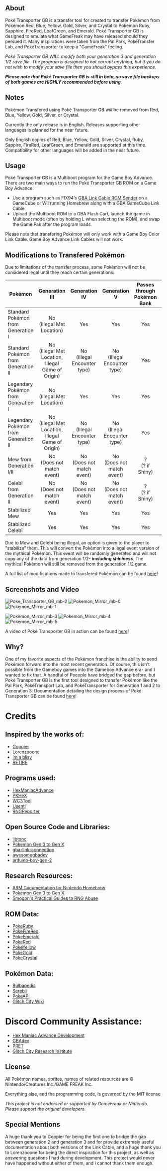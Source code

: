 ## About
Poké Transporter GB is a transfer tool for created to transfer Pokémon from Pokémon Red, Blue, Yellow, Gold, Silver, and Crystal to Pokémon Ruby, Sapphire, FireRed, LeafGreen, and Emerald. Poké Transporter GB is designed to emulate what GameFreak may have released should they persued it. Many inspirations were taken from the Pal Park, PokéTransfer Lab, and PokéTransporter to keep a "GameFreak" feeling.

_Poké Transporter GB WILL modify both your generation 3 and generation 1/2 save file. The program is designed to not corrupt anything, but if you do not wish to modify your save file then you should bypass this experience._

_**Please note that Poké Transporter GB is still in beta, so save file backups of both games are HIGHLY recommended before using**._

## Notes
Pokémon Transfered using Poké Transporter GB *will* be removed from Red, Blue, Yellow, Gold, Silver, or Crystal.

Currently the only release is in English. Releases supporting other languages is planned for the near future.

Only English copies of Red, Blue, Yellow, Gold, Silver, Crystal, Ruby, Sappire, FireRed, LeafGreen, and Emerald are supported at this time. Compatibility for other languages will be added in the near future.

## Usage
Poké Transporter GB is a Multiboot program for the Game Boy Advance. There are two main ways to run the Poké Transporter GB ROM on a Game Boy Advance:
- Use a program such as FIX94's [GBA Link Cable ROM Sender](https://github.com/FIX94/gba-link-cable-rom-sender) on a GameCube or Wii running Homebrew along with a GBA GameCube Link Cable
- Upload the Multiboot ROM to a GBA Flash Cart, launch the game in Multiboot mode (often by holding L when selecting the ROM), and swap the Game Pak after the program loads.

Please note that transfering Pokémon will only work with a Game Boy Color Link Cable. Game Boy Advance Link Cables will not work.

## Modifications to Transfered Pokémon

Due to limitations of the transfer process, some Pokémon will not be considered legal until they reach certain generations:

|Pokémon|Generation III|Generation IV|Generation V|Passes through Pokémon Bank|Generation VI|Generation VII+|Passes through Pokémon HOME|
|---|:---:|:---:|:---:|:---:|:---:|:---:|:---:|
|Standard Pokémon from Generation I|No<br>(Illegal Met Location)|Yes|Yes|Yes|Yes|Yes|Yes|
|Standard Pokémon from Generation II|No<br>(Illegal Met Location, Illegal Game of Origin)|No<br>(Illegal Encounter type)|No<br>(Illegal Encounter type)|Yes|No<br>(Illegal Encounter type)|Yes|Yes|
|Legendary Pokémon from Generation I|No<br>(Illegal Met Location)|Yes|Yes|Yes|Yes|Yes|Yes|
|Legendary Pokémon from Generation II|No<br>(Illegal Met Location, Illegal Game of Origin)|No<br>(Illegal Encounter type)|No<br>(Illegal Encounter type)|Yes|No<br>(Illegal Encounter type)|Yes|Yes|
|Mew from Generation I/II|No<br>(Does not match event)|No<br>(Does not match event)|No<br>(Does not match event)|?<br>(? if Shiny)|No<br>(Does not match event)|No<br>(Does not match event)|?|
|Celebi from Generation II|No<br>(Does not match event)|No<br>(Does not match event)|No<br>(Does not match event)|?<br>(? if Shiny)|No<br>(Does not match event)|No<br>(Does not match event)|?|
|Stabilized Mew|Yes|Yes|Yes|Yes|Yes|Yes|Yes|
|Stabilized Celebi|Yes|Yes|Yes|Yes|Yes|Yes|Yes|

Due to Mew and Celebi being illegal, an option is given to the player to "stabilize" them. This will convert the Pokémon into a legal event version of the mythical Pokémon. This event will be randomly generated and will not copy any of the data from generation 1/2- ***including shininess***. The mythical Pokémon will still be removed from the generation 1/2 game.

A full list of modifications made to transfered Pokémon can be found [here](https://github.com/Starport75/Pokemon_Mirror/blob/master/modifications.md)!

## Screenshots and Video
![Poke_Transporter_GB_mb-2](https://github.com/GearsProgress/Poke_Transporter_GB/assets/23065741/6fdfd9dc-e287-4fd9-ba0a-2a82b6e66364)
![Pokemon_Mirror_mb-0](https://github.com/Starport75/Pokemon_Mirror/assets/23065741/a58463c0-9067-4ec0-a8b1-d16fa14cb85e)
![Pokemon_Mirror_mb-1](https://github.com/Starport75/Pokemon_Mirror/assets/23065741/7a54892d-17a0-491e-8c68-4f6d0d796a00)

![Pokemon_Mirror_mb-3](https://github.com/Starport75/Pokemon_Mirror/assets/23065741/481bac72-0d57-475c-940f-a53876eaaa3b)
![Pokemon_Mirror_mb-4](https://github.com/Starport75/Pokemon_Mirror/assets/23065741/3b5df6f8-c76e-466b-8dbd-351d7d4676d1)
![Pokemon_Mirror_mb-5](https://github.com/Starport75/Pokemon_Mirror/assets/23065741/5c98426d-9717-4c1d-89b9-4fd6bfe13b4e)

A video of Poké Transporter GB in action can be found [here](https://www.youtube.com/watch?v=6Gg6xPq_ZV4)!

## Why?
One of my favorite aspects of the Pokémon franchise is the ability to send Pokémon forward into the most recent generation. Of course, this isn't possible from the Gameboy games into the Gameboy Advance era- and I wanted to fix that. A handful of Poeople have bridged the gap before, but Poké Transporter GB is the first tool designed to transfer Pokémon like the Pal Park, PokéTransport Lab, and PokéTransporter for Generation 1 and 2 to Generation 3. Documentation detailing the design process of Poké Transporter GB can be found [here](https://www.austinthomasweber.com/poke-transporter-gb)!

# Credits
## Inspired by the works of:
- [Goppier](https://www.youtube.com/@Goppier)
- [Lorenzooone](https://www.youtube.com/@Lorenzooone)
- [im a blisy](https://www.youtube.com/c/imablisy)
- [RETIRE](https://www.youtube.com/@RETIREglitch)

## Programs used:
- [HexManiacAdvance](https://github.com/haven1433/HexManiacAdvance)
- [PKHeX](https://github.com/kwsch/PKHeX)
- [WC3Tool](https://github.com/projectpokemon/Gen3-WCTool)
- [Usenti](https://www.coranac.com/projects/usenti/)
- [RNGReporter](https://github.com/Admiral-Fish/RNGReporter)

## Open Source Code and Libraries:
- [libtonc](https://github.com/devkitPro/libtonc)
- [Pokemon Gen 3 to Gen X](https://github.com/Lorenzooone/Pokemon-Gen3-to-Gen-X)
- [gba-link-connection](https://github.com/rodri042/gba-link-connection)
- [awesomegbadev](https://github.com/gbadev-org/awesome-gbadev)
- [arduino-boy-gen-2](https://github.com/stevenchaulk/arduino-poke-gen2)

## Research Resources:
- [ARM Documentation for Nintendo Homebrew](https://github.com/LunarLambda/arm-docs)
- [Pokemon Gen 3 to Gen X](https://github.com/Lorenzooone/Pokemon-Gen3-to-Gen-X)
- [Smogon's Practical Guides to RNG Abuse](https://www.smogon.com/ingame/rng/)

## ROM Data:
- [PokeRuby](https://github.com/pret/pokeruby)
- [PokeFireRed](https://github.com/pret/pokefirered)
- [PokeEmerald](https://github.com/pret/pokeemerald)
- [PokeRed](https://github.com/pret/pokered)
- [PokeYellow](https://github.com/pret/pokeyellow)
- [PokeGold](https://github.com/pret/pokegold)
- [PokeCrystal](https://github.com/pret/pokecrystal)

## Pokémon Data:
- [Bulbapedia](https://bulbapedia.bulbagarden.net/wiki/Main_Page)
- [Serebii](https://www.serebii.net/)
- [PokeAPI](https://pokeapi.co/)
- [Glitch City Wiki](https://glitchcity.wiki/wiki/Main_Page)
  
# Discord Community Assistance:
- [Hex Maniac Advance Development](https://discord.com/invite/x9eQuBg)
- [GBAdev](https://discord.gg/ctGSNxRkg2)
- [PRET](https://discordapp.com/invite/vdTW48Q)
- [Glitch City Research Institute](https://discord.com/invite/EA7jxJ6)

## License
All Pokémon names, sprites, names of related resources are © Nintendo/Creatures Inc./GAME FREAK Inc.

Everything else, and the programming code, is governed by the MIT license

_This project is not endorsed or supported by GameFreak or Nintendo. Please support the original developers._

## Special Mentions
A huge thank you to Goppier for being the first one to bridge the gap between generation 2 and generation 3 and for provide extremely useful documentation about both versions of the Link Cable, and a huge thank you to Lorenzooone for being the direct inspiration for this project, as well as answering questions I had during development. This project would never have happened without either of them, and I cannot thank them enough.
